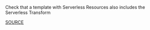 Check that a template with Serverless Resources also includes the Serverless Transform

[SOURCE](https://github.com/aws-cloudformation/cfn-python-lint)